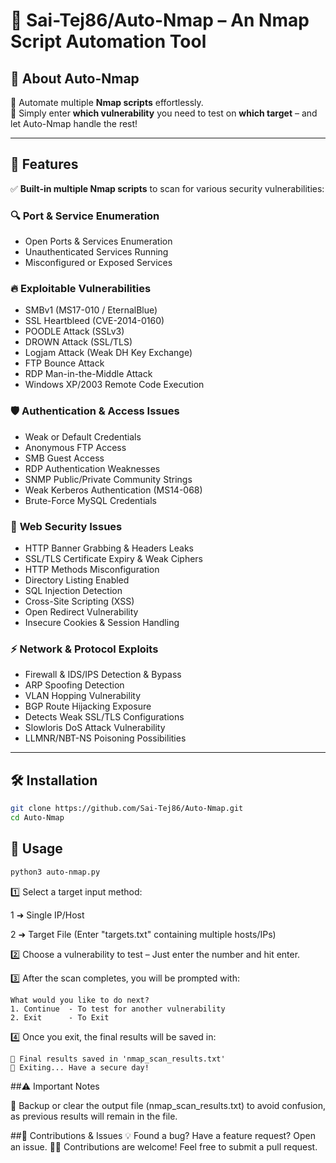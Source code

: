 # 🚀 Sai-Tej86/Auto-Nmap – An Nmap Script Automation Tool  


## 🎯 **About Auto-Nmap**
🔹 Automate multiple **Nmap scripts** effortlessly.  
🔹 Simply enter **which vulnerability** you need to test on **which target** – and let Auto-Nmap handle the rest!  

---

## 🚀 **Features**
✅ **Built-in multiple Nmap scripts** to scan for various security vulnerabilities:  

### 🔍 **Port & Service Enumeration**
- Open Ports & Services Enumeration  
- Unauthenticated Services Running  
- Misconfigured or Exposed Services  

### 🔥 **Exploitable Vulnerabilities**
- SMBv1 (MS17-010 / EternalBlue)  
- SSL Heartbleed (CVE-2014-0160)  
- POODLE Attack (SSLv3)  
- DROWN Attack (SSL/TLS)  
- Logjam Attack (Weak DH Key Exchange)  
- FTP Bounce Attack  
- RDP Man-in-the-Middle Attack  
- Windows XP/2003 Remote Code Execution  

### 🛡️ **Authentication & Access Issues**
- Weak or Default Credentials  
- Anonymous FTP Access  
- SMB Guest Access  
- RDP Authentication Weaknesses  
- SNMP Public/Private Community Strings  
- Weak Kerberos Authentication (MS14-068)  
- Brute-Force MySQL Credentials  

### 🔧 **Web Security Issues**
- HTTP Banner Grabbing & Headers Leaks  
- SSL/TLS Certificate Expiry & Weak Ciphers  
- HTTP Methods Misconfiguration  
- Directory Listing Enabled  
- SQL Injection Detection  
- Cross-Site Scripting (XSS)  
- Open Redirect Vulnerability  
- Insecure Cookies & Session Handling  

### ⚡ **Network & Protocol Exploits**
- Firewall & IDS/IPS Detection & Bypass  
- ARP Spoofing Detection  
- VLAN Hopping Vulnerability  
- BGP Route Hijacking Exposure  
- Detects Weak SSL/TLS Configurations  
- Slowloris DoS Attack Vulnerability  
- LLMNR/NBT-NS Poisoning Possibilities  

---

## 🛠️ **Installation**
```bash
git clone https://github.com/Sai-Tej86/Auto-Nmap.git
cd Auto-Nmap
```
## 📌 Usage
```bash
python3 auto-nmap.py
```
1️⃣ Select a target input method:

1 ➜ Single IP/Host

2 ➜ Target File (Enter "targets.txt" containing multiple hosts/IPs)

2️⃣ Choose a vulnerability to test – Just enter the number and hit enter.

3️⃣ After the scan completes, you will be prompted with:

    What would you like to do next?
    1. Continue  - To test for another vulnerability
    2. Exit      - To Exit

4️⃣ Once you exit, the final results will be saved in:

    📝 Final results saved in 'nmap_scan_results.txt'
    👋 Exiting... Have a secure day!
    
##⚠️ Important Notes

📌 Backup or clear the output file (nmap_scan_results.txt) to avoid confusion, as previous results will remain in the file.

##🤝 Contributions & Issues
💡 Found a bug? Have a feature request? Open an issue.
👨‍💻 Contributions are welcome! Feel free to submit a pull request.
